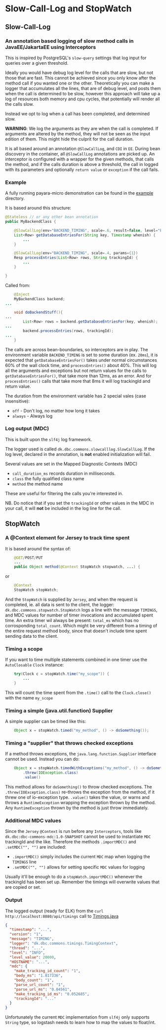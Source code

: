 # Slow-Call-Log and StopWatch

## Slow-Call-Log

### An annotation based logging of slow method calls in JavaEE/JakartaEE using Interceptors

This is inspired by PostgreSQL's `slow-query` settings that log input for queries over a given threshold.

Ideally you would have debug log level for the calls that are slow, but not those that are fast. This cannot be achieved since you only know after the method call if you wanted one or the other. Theoretically you can make a logger that accumulates all the lines, that are of debug level, and posts them when the call is determined to be slow, however this approach will take up a log of resources both memory and cpu cycles, that potentially will render all the calls slow.

Instead we opt to log when a call has been completed, and determined slow.

__WARNING__: We log the arguments as they are when the call is completed. If arguments are altered by the method, they will not be seen as the input edition of them. This might hide the culprit for the call duration.

It is all based around an annotation `@SlowCallLog`, and `CDI` in `EE`. During bean discovery in the container, all `@SlowCallLog` annotations are picked up. An interceptor is configured with a wrapper for the given methods, that calls the method, and if the calls duration is above a threshold, the call in logged with its parameters and optionally `return value` or `exception` if the call fails.

### Example

A fully running payara-micro demonstration can be found in the [example](example) directory.

It is based around this structure:

```java
@Stateless // or any other bean annotation
public MyBackendClass {

    @SlowCallLog(env="BACKEND_TIMING", scale=.6, result=false, level="ERROR")
    List<Row> getDatabaseEntriesFor(String key, Timestamp whenish) {
        ...
    }

    @SlowCallLog(env="BACKEND_TIMING", scale=.4, params={1})
    Resp processEntries(List<Row> rows, String trackingId) {
        ...
    }

}
```

Called from:

```java
    @Inject
    MyBackendClass backend;
...

    void doBackendStuff(){
...
        List<Row> rows = backend.getDatabaseEntriesFor(key, whenish);
...
        backend.processEntries(rows, trackingId);
...
    }

```

The calls are across bean-boundaries, so interceptors are in play. The environment variable `BACKEND_TIMING` is set to some duration (ex. `20ms`), it is expected that `getDatabaseEntriesFor()` takes under normal circumstances 60% of the wall clock time, and `processEntries()` about 40%.
This will log all the arguments and exceptions but not return values for the calls to `getDatabaseEntriesFor()`, that take more than 12ms, as an error.
And for `processEntries()` calls that take more that 8ms it will log trackingId and return value.

The duration from the environment variable has 2 special vales (case insensitive):

 * `off` - Don't log, no matter how long it takes
 * `always` - Always log

### Log output (MDC)

This is built upon the `slf4j` log framework.

The logger used is called `dk.dbc.commons.slowcalllog.SlowCallLog`. If the log level, declared in the annotation, is __not__ enabled initialization will fail.

Several values are set in the Mapped Diagnostic Contexts (MDC)

 * `call_duration_ms` records duration in milliseconds.
 * `class` the fully qualified class name
 * `method` the method name

These are useful for filtering the calls you're interested in.

NB. Do notice that if you set the `trackingId` or other values in the MDC in your call, it will __not__ be included in the log line for the call.

## StopWatch

### A @Context element for Jersey to track time spent

It is based around the syntax of:

```java
    @GET/POST/PUT
    ...
    public Object method(@Context StopWatch stopwatch, ...) {

```
or
```java
    @Context
    StopWatch stopWatch;
```

And the `StopWatch` is supplied by `Jersey`, and when the request is completed, ie. all data is sent to the client, the logger: `dk.dbc.commons.stopwatch.StopWatch` logs a line with the message `TIMINGS`, and MDC values for number of timer invocations and accumulated spent time.
An extra timer wil always be present: `total_ms` which has no corrosponding `total_count`. Which might be very different from a timing of the entire request method body, since that doesn't include time spent sending data to the client.


### Timing a scope

If you want to time multiple statements combined in one timer use the `AutoClosable` `Clock` instance:

```java
    try(Clock c = stopWatch.time("my_scope")) {
        ...
    }
```

This will count the time spent from the `.time()` call to the `Clock.close()` with the name `my_scope`

### Timing a simple (java.util.function) Supplier

A simple supplier can be timed like this:

```java
    Object x = stopWatch.timed("my_method", () -> doSomething());
```

### Timing a "supplier" that throws checked exceptions

If a method throws exceptions, the `java.lang.function.Supplier` interface cannot be used. Instead you can do:

```java
    Object x = stopWatch.timedWithExceptions("my_method", () -> doSomething())
        .threw(IOException.class)
        .value()
```

This method allows for `doSomething()` to throw checked exceptions. The `.threw(IOException.class)` re-throws the exception from the method, if it threw one of io-exception type. `.value()` takes the value, or warns and throws a `RuntimeException` wrapping the exception thrown by the method. Any `RuntimeException` thrown by the method is just throw immediately.

### Additional MDC values

Since the `Jersey` `@Context` is run before any `Interceptors`, tools like `dk.dbc:dbc-commons-mdc:1.0-SNAPSHOT` cannot be used to instantiate `MDC` trackingId and the like. Therefore the methods `.importMDC()` and `.setMDC("", "")` are included:

*  `.importMDC()` simply includes the current `MDC` map when logging the `TIMINGS` line
*  `.setMDC("", "")` allows for setting specific `MDC` values for logging

Usually it'll be enough to do a `stopWatch.importMDC()` whenever the trackingId has been set up. Remember the timings will overwrite values that are copied or set.

### Output

The logged output (ready for ELK) from the `curl http://localhost:8080/api/timings` call to [Timings.java](example/src/main/java/dk/dbc/example/Timings.java)

```json
{
  "timestamp": "...",
  "version": "1",
  "message": "TIMING",
  "logger": "dk.dbc.commons.timings.TimingContext",
  "thread": "...",
  "level": "INFO",
  "level_value": 20000,
  "HOSTNAME": "...",
  "mdc": {
    "make_tracking_id_count": "1",
    "body_ms": "1.817336",
    "body_count": "1",
    "parse_url_count": "1",
    "parse_url_ms": "0.04561",
    "make_tracking_id_ms": "0.052685",
    "trackingId": "..."
  }
}
```

Unfortunately the current `MDC` implementation from `slf4j` only supports `String` type, so logstash needs to learn how to map the values to float/int.